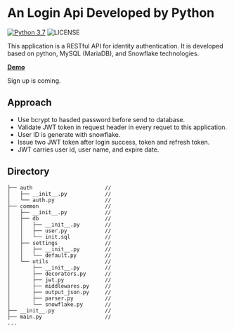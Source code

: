 # An Login Api Developed by Python

[![Python 3.7](https://img.shields.io/badge/python-3.7-blue.svg)](https://www.python.org/downloads/release/python-370/)
![LICENSE](https://shields.io/badge/license-MIT-green)

This application is a RESTful API for identity authentication. It is developed based on python, MySQL (MariaDB), and Snowflake technologies.

[**Demo**](https://blog.larrylx.com/users/login)

Sign up is coming.

## Approach
- Use bcrypt to hasded password before send to database.
- Validate JWT token in request header in every requet to this application.
- User ID is generate with snowflake.
- Issue two JWT token after login success, token and refresh token.
- JWT carries user id, user name, and expire date.

## Directory

```
├── auth                       //
│   ├── __init__.py            //
│   └── auth.py                //
├── common                     //
│   ├── __init__.py            //
│   ├── db                     //
│   │   ├── __init__.py        //
│   │   ├── user.py            //
│   │   └── init.sql           //
│   ├── settings               //
│   │   ├── __init__.py        //
│   │   └── default.py         //
│   └── utils                  //
│       ├── __init__.py        //
│       ├── decorators.py      //
│       ├── jwt.py             //
│       ├── middlewares.py     //
│       ├── output_json.py     //
│       ├── parser.py          //
│       └── snowflake.py       //
├── __init__.py                //
├── main.py                    //
...
```
